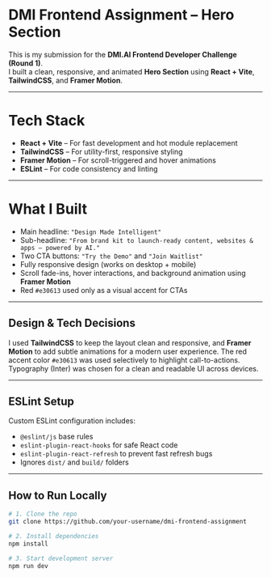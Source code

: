 # DMI Frontend Assignment – Hero Section

This is my submission for the **DMI.AI Frontend Developer Challenge (Round 1)**.  
I built a clean, responsive, and animated **Hero Section** using **React + Vite**, **TailwindCSS**, and **Framer Motion**.

---

# Tech Stack

- **React + Vite** – For fast development and hot module replacement
- **TailwindCSS** – For utility-first, responsive styling
- **Framer Motion** – For scroll-triggered and hover animations
- **ESLint** – For code consistency and linting

---

#  What I Built

-  Main headline: `"Design Made Intelligent"`
-  Sub-headline: `"From brand kit to launch-ready content, websites & apps — powered by AI."`
-  Two CTA buttons: `"Try the Demo"` and `"Join Waitlist"`
-  Fully responsive design (works on desktop + mobile)
-  Scroll fade-ins, hover interactions, and background animation using **Framer Motion**
-  Red `#e30613` used only as a visual accent for CTAs

---

##  Design & Tech Decisions

I used **TailwindCSS** to keep the layout clean and responsive, and **Framer Motion** to add subtle animations for a modern user experience. The red accent color `#e30613` was used selectively to highlight call-to-actions. Typography (Inter) was chosen for a clean and readable UI across devices.

---

##  ESLint Setup

Custom ESLint configuration includes:

- `@eslint/js` base rules
- `eslint-plugin-react-hooks` for safe React code
- `eslint-plugin-react-refresh` to prevent fast refresh bugs
- Ignores `dist/` and `build/` folders

---

##  How to Run Locally

```bash
# 1. Clone the repo
git clone https://github.com/your-username/dmi-frontend-assignment

# 2. Install dependencies
npm install

# 3. Start development server
npm run dev
